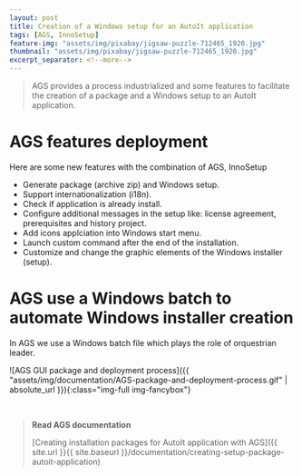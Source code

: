 ```yaml
---
layout: post
title: Creation of a Windows setup for an AutoIt application
tags: [AGS, InnoSetup]
feature-img: "assets/img/pixabay/jigsaw-puzzle-712465_1920.jpg"
thumbnail: "assets/img/pixabay/jigsaw-puzzle-712465_1920.jpg"
excerpt_separator: <!--more-->
---
```


> AGS provides a process industrialized and some features to facilitate the creation of a package and a Windows setup to an AutoIt application.

<!--more-->


# AGS features deployment
Here are some new features with the combination of AGS, InnoSetup

- Generate package (archive zip) and Windows setup.
- Support internationalization (i18n).
- Check if application is already install.
- Configure additional messages in the setup like: license agreement, prerequisites and history project.
- Add icons applciation into Windows start menu.
- Launch custom command after the end of the installation.
- Customize and change the graphic elements of the Windows installer (setup).


# AGS use a Windows batch to automate Windows installer creation

In AGS we use a Windows batch file which plays the role of orquestrian leader. 

![AGS GUI package and deployment process]({{ "assets/img/documentation/AGS-package-and-deployment-process.gif" | absolute_url }}){:class="img-full img-fancybox"}


<br/>

> **Read AGS documentation**
>
> [Creating installation packages for AutoIt application with AGS]({{ site.url }}{{ site.baseurl }}/documentation/creating-setup-package-autoit-application)
 
